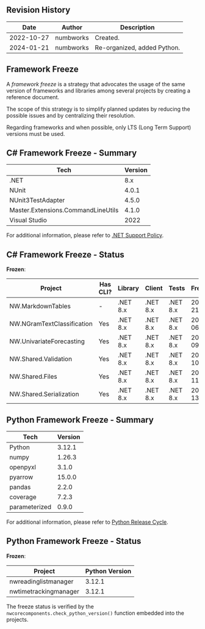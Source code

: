 ## Revision History

| Date | Author | Description |
|---|---|---|
| 2022-10-27 | numbworks | Created. |
| 2024-01-21 | numbworks | Re-organized, added Python. |

## Framework Freeze

A *framework freeze* is a strategy that advocates the usage of the same version of frameworks and libraries among several projects by creating a reference document. 

The scope of this strategy is to simplify planned updates by reducing the possible issues and by centralizing their resolution.

Regarding frameworks and when possible, only LTS (Long Term Support) versions must be used.

## C# Framework Freeze - Summary

|Tech|Version|
|---|---|
|.NET| 8.x|
|NUnit|4.0.1|
|NUnit3TestAdapter|4.5.0|
|Master.Extensions.CommandLineUtils|4.1.0|
|Visual Studio|2022|

For additional information, please refer to [.NET Support Policy](https://dotnet.microsoft.com/en-us/platform/support/policy).

## C# Framework Freeze - Status

**Frozen**:

|Project|Has CLI?|Library|Client|Tests|FreezeDate|
|---|---|---|---|---|---|
|NW.MarkdownTables|-|.NET 8.x|.NET 8.x|.NET 8.x|2024-01-21|
|NW.NGramTextClassification|Yes|.NET 8.x|.NET 8.x|.NET 8.x|2024-02-06|
|NW.UnivariateForecasting|Yes|.NET 8.x|.NET 8.x|.NET 8.x|2024-02-09|
|NW.Shared.Validation|Yes|.NET 8.x|.NET 8.x|.NET 8.x|2024-02-10|
|NW.Shared.Files|Yes|.NET 8.x|.NET 8.x|.NET 8.x|2024-02-11|
|NW.Shared.Serialization|Yes|.NET 8.x|.NET 8.x|.NET 8.x|2024-02-13|

## Python Framework Freeze - Summary

|Tech|Version|
|---|---|
|Python|3.12.1|
|numpy|1.26.3 |
|openpyxl|3.1.0|
|pyarrow|15.0.0|
|pandas|2.2.0|
|coverage|7.2.3|
|parameterized|0.9.0|

For additional information, please refer to [Python Release Cycle](https://devguide.python.org/versions/).

## Python Framework Freeze - Status

**Frozen**:

|Project|Python Version|
|---|---|
|nwreadinglistmanager|3.12.1|
|nwtimetrackingmanager|3.12.1|

The freeze status is verified by the `nwcorecomponents.check_python_version()` function embedded into the projects.